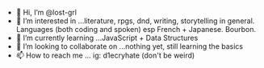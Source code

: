 - 👋 Hi, I’m @lost-grl
- 👀 I’m interested in ...literature, rpgs, dnd, writing, storytelling in general. Languages (both coding and spoken) esp French + Japanese. Bourbon.
- 🌱 I’m currently learning ...JavaScript + Data Structures
- 💞️ I’m looking to collaborate on ...nothing yet, still learning the basics
- 📫 How to reach me ... ig: d1ecryhate (don't be weird)

<!---
lost-grl/lost-grl is a ✨ special ✨ repository because its `README.md` (this file) appears on your GitHub profile.
You can click the Preview link to take a look at your changes.
--->
